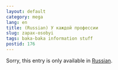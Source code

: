 ```yaml
---
layout: default
category: mega
lang: en
title: (Russian) У каждой профессии
slug: zapax-osobyi
tags: baka-baka information stuff 
postid: 176
---
```

<p>Sorry, this entry is only available in <a href="/mega/export/getposts.php">Russian</a>.</p>